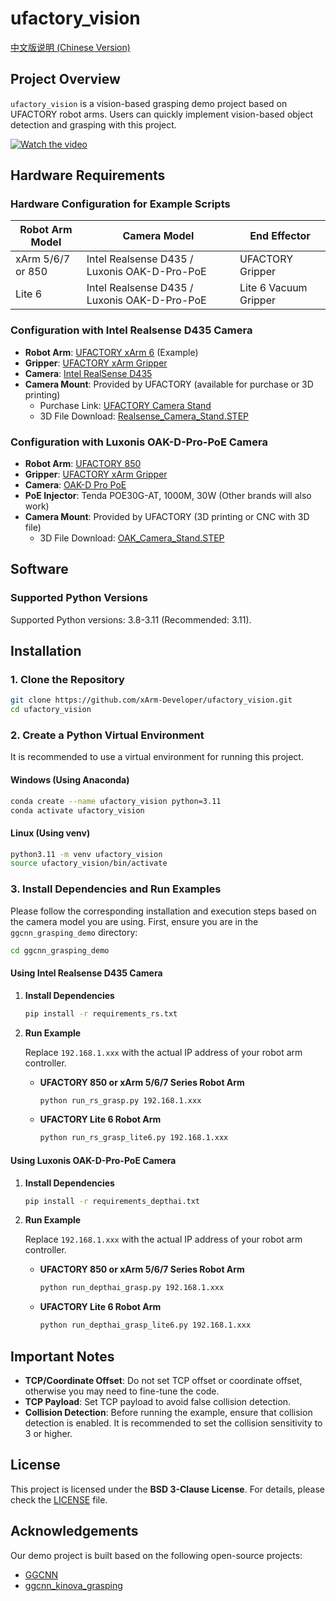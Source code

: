 # ufactory_vision

[中文版说明 (Chinese Version)](./README_ZH.md)

## Project Overview

`ufactory_vision` is a vision-based grasping demo project based on UFACTORY robot arms. Users can quickly implement vision-based object detection and grasping with this project.

[![Watch the video](https://img.youtube.com/vi/ijnuqsNcfUY/0.jpg)](https://www.youtube.com/watch?v=ijnuqsNcfUY)

## Hardware Requirements

### Hardware Configuration for Example Scripts

| Robot Arm Model             | Camera Model                                      | End Effector          |
| --------------------------- | ------------------------------------------------- | --------------------- |
| xArm 5/6/7 or 850           | Intel Realsense D435 / Luxonis OAK-D-Pro-PoE      | UFACTORY Gripper      |
| Lite 6                      | Intel Realsense D435 / Luxonis OAK-D-Pro-PoE      | Lite 6 Vacuum Gripper |

### Configuration with Intel Realsense D435 Camera

-   **Robot Arm**: [UFACTORY xArm 6](https://www.ufactory.cc/products/xarm) (Example)
-   **Gripper**: [UFACTORY xArm Gripper](https://www.ufactory.cc/product-page/ufactory-xarm-gripper/)
-   **Camera**: [Intel RealSense D435](https://www.intelrealsense.com/depth-camera-d435/)
-   **Camera Mount**: Provided by UFACTORY (available for purchase or 3D printing)
    -   Purchase Link: [UFACTORY Camera Stand](https://www.ufactory.cc/product-page/ufactory-xarm-camera-stand/)
    -   3D File Download: [Realsense_Camera_Stand.STEP](https://www.ufactory.cc/wp-content/uploads/2024/05/CameraStand_1300.zip)

### Configuration with Luxonis OAK-D-Pro-PoE Camera

-   **Robot Arm**: [UFACTORY 850](https://www.ufactory.cc/ufactory-850/)
-   **Gripper**: [UFACTORY xArm Gripper](https://www.ufactory.cc/product-page/ufactory-xarm-gripper/)
-   **Camera**: [OAK-D Pro PoE](https://shop.luxonis.com/products/oak-d-pro-poe?variant=42469208883423)
-   **PoE Injector**: Tenda POE30G-AT, 1000M, 30W (Other brands will also work)
-   **Camera Mount**: Provided by UFACTORY (3D printing or CNC with 3D file)
    -   3D File Download: [OAK_Camera_Stand.STEP](https://www.ufactory.cc/wp-content/uploads/2025/05/oak_camera_stand.zip)

## Software

### Supported Python Versions

Supported Python versions: 3.8-3.11 (Recommended: 3.11).

## Installation

### 1. Clone the Repository

```bash
git clone https://github.com/xArm-Developer/ufactory_vision.git
cd ufactory_vision
```

### 2. Create a Python Virtual Environment

It is recommended to use a virtual environment for running this project.

#### **Windows (Using Anaconda)**

```bash
conda create --name ufactory_vision python=3.11
conda activate ufactory_vision
```

#### **Linux (Using venv)**

```bash
python3.11 -m venv ufactory_vision
source ufactory_vision/bin/activate
```

### 3. Install Dependencies and Run Examples

Please follow the corresponding installation and execution steps based on the camera model you are using.
First, ensure you are in the `ggcnn_grasping_demo` directory:

```bash
cd ggcnn_grasping_demo
```

#### **Using Intel Realsense D435 Camera**

1.  **Install Dependencies**

    ```bash
    pip install -r requirements_rs.txt
    ```

2.  **Run Example**

    Replace `192.168.1.xxx` with the actual IP address of your robot arm controller.

    *   **UFACTORY 850 or xArm 5/6/7 Series Robot Arm**
        ```bash
        python run_rs_grasp.py 192.168.1.xxx
        ```
    *   **UFACTORY Lite 6 Robot Arm**
        ```bash
        python run_rs_grasp_lite6.py 192.168.1.xxx
        ```

#### **Using Luxonis OAK-D-Pro-PoE Camera**

1.  **Install Dependencies**

    ```bash
    pip install -r requirements_depthai.txt
    ```

2.  **Run Example**

    Replace `192.168.1.xxx` with the actual IP address of your robot arm controller.

    *   **UFACTORY 850 or xArm 5/6/7 Series Robot Arm**
        ```bash
        python run_depthai_grasp.py 192.168.1.xxx
        ```
    *   **UFACTORY Lite 6 Robot Arm**
        ```bash
        python run_depthai_grasp_lite6.py 192.168.1.xxx
        ```

## Important Notes

*   **TCP/Coordinate Offset**: Do not set TCP offset or coordinate offset, otherwise you may need to fine-tune the code.
*   **TCP Payload**: Set TCP payload to avoid false collision detection.
*   **Collision Detection**: Before running the example, ensure that collision detection is enabled. It is recommended to set the collision sensitivity to 3 or higher.

## License

This project is licensed under the **BSD 3-Clause License**. For details, please check the [LICENSE](LICENSE) file.

## Acknowledgements

Our demo project is built based on the following open-source projects:

-   [GGCNN](https://github.com/dougsm/ggcnn)
-   [ggcnn_kinova_grasping](https://github.com/dougsm/ggcnn_kinova_grasping)
